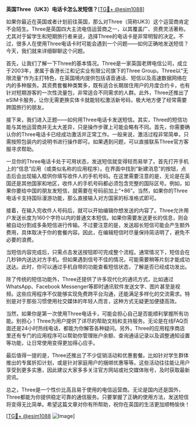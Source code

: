 **英国Three（UK3）电话卡怎么发短信？**[[TG💪+ @esim1088](https://t.me/s/esim1088)]

如果你最近在英国或者计划前往英国，那么对Three（简称UK3）这个运营商肯定不会陌生。Three是英国四大主流电信运营商之一，以其覆盖广、资费灵活著称。尤其对于留学生和短期旅行者来说，选择Three的电话卡是非常明智的决定。不过，很多人在使用Three电话卡时可能会遇到一个问题——如何正确地发送短信？今天，我们就来详细聊聊这个问题。

首先，让我们了解一下Three的基本情况。Three是一家英国老牌电信公司，成立于2003年，隶属于香港长江和记实业有限公司旗下的Three Group。Three以“无限流量”作为主打特色，在英国境内提供包括语音通话、短信以及高速数据网络在内的多种服务。其资费套餐种类繁多，既有适合长期居住用户的月度合约卡，也有针对短期游客的一次性流量包，非常适合不同需求的人群。此外，Three还推出了eSIM卡服务，让你无需更换实体卡就能轻松激活新号码，极大地方便了经常需要跨国旅行的朋友。

接下来，我们进入正题——如何用Three电话卡发送短信。其实，Three的短信功能与其他运营商并无太大差异，只是操作步骤上可能会略有不同。首先，你需要确认你的Three电话卡已经成功激活并正常工作。一般来说，激活过程非常简单，只需按照包装内的说明书进行操作即可。如果遇到问题，可以直接联系Three官方客服寻求帮助。

一旦你的Three电话卡处于可用状态，发送短信就变得轻而易举了。首先打开手机上的“信息”应用（或类似名称的应用程序）。在界面中找到“新建消息”的按钮，点击后会出现输入框供你填写收件人的手机号码。在这里需要注意的是，无论是在英国还是其他国家和地区，收件人的手机号码都必须包含完整的国际区号。例如，如果你要给中国的朋友发短信，就需要在号码前加上“+86”。当然，如果你的Three电话卡支持国际漫游功能，那么直接输入对方国家的标准格式即可。

接着，在输入完收件人号码后，就可以开始编辑你想发送的内容了。Three允许用户发送长度为160个字符以内的普通文本短信。如果你需要发送更长的信息，则会被自动分割成多条短信进行传输。不过要注意的是，发送超长短信可能会产生额外费用，具体取决于你的套餐内容。因此，在编辑短信时尽量保持简洁明了，避免不必要的浪费。

当短信内容完成后，只需点击发送按钮即可完成整个流程。通常情况下，短信会在几秒钟内送达对方手机。但如果遇到信号不佳的情况，可能需要稍等片刻才能成功送达。此时，你可以通过手机自带的功能查看短信状态，了解是否已经成功发出。

除了传统的短信功能外，Three还提供了许多现代化的通讯方式，比如通过WhatsApp、Facebook Messenger等即时通讯软件发送文字、图片甚至是视频。这些应用程序不仅能够实现免费跨平台沟通，还能满足多样化的交流需求。特别是对于那些习惯使用社交媒体的年轻人而言，这种方式无疑更加便捷高效。

当然，如果你是第一次使用Three电话卡，可能会担心自己是否能顺利掌握所有功能。别担心！Three为用户提供了详尽的帮助文档和支持服务。无论是在线FAQ页面还是24小时热线电话，都能为你解答各种疑问。另外，Three的应用程序商店里还有专门的应用程序可以帮助你管理账户余额、查询通话记录以及调整通知设置等功能，让日常使用变得更加得心应手。

最后值得一提的是，Three还推出了不少促销活动和优惠套餐。比如针对学生群体推出的专属折扣计划，或是针对家庭用户的捆绑优惠等等。这些活动往往能让用户享受到更多实惠，因此建议大家多多关注官方网站或社交媒体账号，及时获取最新资讯。

总之，Three是一个性价比高且易于使用的电信运营商。无论是国内还是国外，Three都能为你提供稳定可靠的通信服务。只要掌握了正确的使用方法，发送短信将变得无比简单。希望这篇文章对你有所帮助，祝你在英国的生活更加顺畅愉快！

[[TG💪+ @esim1088](https://t.me/s/esim1088) ![Image](https://i.postimg.cc/4NQfJmqS/Snipaste-2025-05-13-00-14-12.png)]